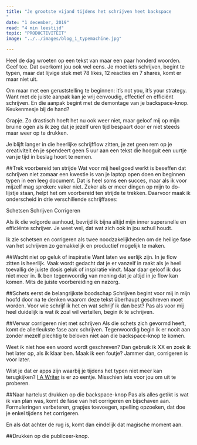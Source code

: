 ```yaml
---
title: "Je grootste vijand tijdens het schrijven heet backspace
"
date: "1 december, 2019"
read: "4 min leestijd"
topic: "PRODUCTIVITEIT"
image: "../../images/blog_1_typemachine.jpg"

---
```

Heel de dag wroeten op een tekst van maar een paar honderd woorden. Geef toe. Dat overkomt jou ook wel eens. Je moet iets schrijven, begint te typen, maar dat lijvige stuk met 78 likes, 12 reacties en 7 shares, komt er maar niet uit.

Om maar met een geruststelling te beginnen: it’s not you, it’s your strategy. Want met de juiste aanpak kan je vrij eenvoudig, effectief en efficiënt schrijven. En die aanpak begint met de demontage van je backspace-knop. Keukenmesje bij de hand?

 Grapje. Zo drastisch hoeft het nu ook weer niet, maar geloof mij op mijn bruine ogen als ik zeg dat je jezelf uren tijd bespaart door er niet steeds maar weer op te drukken.

Je blijft langer in die heerlijke schrijfflow zitten, je zet geen rem op je creativiteit én je spendeert geen 5 uur aan een tekst die hooguit een uurtje van je tijd in beslag hoort te nemen.

##Trek voorbereid ten strijde
Wat voor mij heel goed werkt is beseffen dat schrijven niet zomaar een kwestie is van je laptop open doen en beginnen typen in een leeg document. Dat is heel soms een succes, maar als ik voor mijzelf mag spreken: vaker niet. Zeker als er meer dingen op mijn to do-lijstje staan, helpt het om voorbereid ten strijde te trekken. Daarvoor maak ik onderscheid in drie verschillende schrijffases:

Schetsen
Schrijven
Corrigeren

Als ik die volgorde aanhoud, bevrijd ik bijna altijd mijn inner supersnelle en efficiënte schrijver.  Je weet wel, dat wat zich ook in jou schuil houdt.

Ik zie schetsen en corrigeren als twee noodzakelijkheden om de heilige fase van het schrijven zo gemakkelijk en productief mogelijk te maken.

##Wacht niet op geluk of inspiratie
Want laten we eerlijk zijn. In je flow zitten is heerlijk. Vaak wordt gedacht dat je er vanzelf in raakt als je heel toevallig de juiste dosis geluk of inspiratie vindt. Maar daar geloof ik dus niet meer in. Ik ben tegenwoordig van mening dat je altijd in je flow kan komen. Mits de juiste voorbereiding en nazorg.  

##Schets eerst de belangrijkste boodschap
Schrijven begint voor mij in mijn hoofd door na te denken waarom deze tekst überhaupt geschreven moet worden. Voor wie schrijf ik het en wat schrijf ik dan best? Pas als voor mij heel duidelijk is wat ik zoal wil vertellen, begin ik te schrijven.

##Verwar corrigeren niet met schrijven
Als die schets zich gevormd heeft, komt de allerleukste fase aan: schrijven. Tegenwoordig begin ik er nooit aan zonder mezelf plechtig te beloven niet aan die backspace-knop te komen.

Weet ik niet hoe een woord wordt geschreven? Dan gebruik ik XX en zoek ik het later op, als ik klaar ben. Maak ik een foutje? Jammer dan, corrigeren is voor later.  

Wist je dat er apps zijn waarbij je tijdens het typen niet meer kan terugkijken? [I A Writer](https://ia.net/writer)  is er zo eentje. Misschien iets voor jou om uit te proberen.

##Naar hartelust  drukken op die backspace-knop
Pas als alles getikt is wat ik van plan was, komt de fase van het corrigeren en bijschaven aan. Formuleringen verbeteren, grapjes toevoegen, spelling opzoeken, dat doe je enkel tijdens het corrigeren.

En als dat achter de rug is, komt dan eindelijk dat magische moment aan.

##Drukken op die publiceer-knop.
